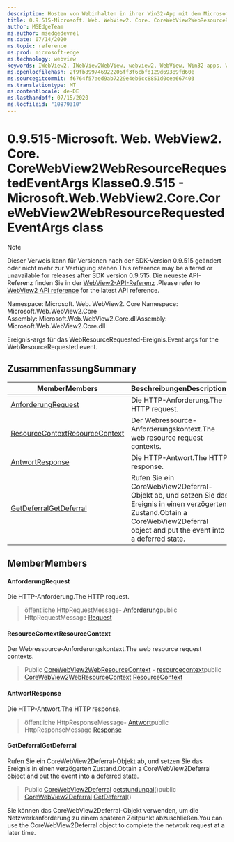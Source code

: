 ```yaml
---
description: Hosten von Webinhalten in ihrer Win32-App mit dem Microsoft Edge WebView2-Steuerelement
title: 0.9.515-Microsoft. Web. WebView2. Core. CoreWebView2WebResourceRequestedEventArgs
author: MSEdgeTeam
ms.author: msedgedevrel
ms.date: 07/14/2020
ms.topic: reference
ms.prod: microsoft-edge
ms.technology: webview
keywords: IWebView2, IWebView2WebView, webview2, WebView, Win32-apps, Win32, Edge, ICoreWebView2, ICoreWebView2Controller, Browser-Steuerelement, Edge-HTML
ms.openlocfilehash: 2f9fb899746922206ff3f6cbfd129d69389fd60e
ms.sourcegitcommit: f6764f57aed9ab7229e4eb6cc8851d0cea667403
ms.translationtype: MT
ms.contentlocale: de-DE
ms.lasthandoff: 07/15/2020
ms.locfileid: "10879310"
---
```

# <span data-ttu-id="270b8-104">0.9.515-Microsoft. Web. WebView2. Core. CoreWebView2WebResourceRequestedEventArgs Klasse</span><span class="sxs-lookup"><span data-stu-id="270b8-104">0.9.515 - Microsoft.Web.WebView2.Core.CoreWebView2WebResourceRequestedEventArgs class</span></span> 

> [!NOTE]
> <span data-ttu-id="270b8-105">Dieser Verweis kann für Versionen nach der SDK-Version 0.9.515 geändert oder nicht mehr zur Verfügung stehen.</span><span class="sxs-lookup"><span data-stu-id="270b8-105">This reference may be altered or unavailable for releases after SDK version 0.9.515.</span></span> <span data-ttu-id="270b8-106">Die neueste API-Referenz finden Sie in der [WebView2-API-Referenz](../../../webview2-api-reference.md) .</span><span class="sxs-lookup"><span data-stu-id="270b8-106">Please refer to [WebView2 API reference](../../../webview2-api-reference.md) for the latest API reference.</span></span>

<span data-ttu-id="270b8-107">Namespace: Microsoft. Web. WebView2. Core </span><span class="sxs-lookup"><span data-stu-id="270b8-107">Namespace: Microsoft.Web.WebView2.Core</span></span>\
<span data-ttu-id="270b8-108">Assembly: Microsoft.Web.WebView2.Core.dll</span><span class="sxs-lookup"><span data-stu-id="270b8-108">Assembly: Microsoft.Web.WebView2.Core.dll</span></span>

<span data-ttu-id="270b8-109">Ereignis-args für das WebResourceRequested-Ereignis.</span><span class="sxs-lookup"><span data-stu-id="270b8-109">Event args for the WebResourceRequested event.</span></span>

## <span data-ttu-id="270b8-110">Zusammenfassung</span><span class="sxs-lookup"><span data-stu-id="270b8-110">Summary</span></span>

 <span data-ttu-id="270b8-111">Member</span><span class="sxs-lookup"><span data-stu-id="270b8-111">Members</span></span>                        | <span data-ttu-id="270b8-112">Beschreibungen</span><span class="sxs-lookup"><span data-stu-id="270b8-112">Descriptions</span></span>
--------------------------------|---------------------------------------------
[<span data-ttu-id="270b8-113">Anforderung</span><span class="sxs-lookup"><span data-stu-id="270b8-113">Request</span></span>](#request) | <span data-ttu-id="270b8-114">Die HTTP-Anforderung.</span><span class="sxs-lookup"><span data-stu-id="270b8-114">The HTTP request.</span></span>
[<span data-ttu-id="270b8-115">ResourceContext</span><span class="sxs-lookup"><span data-stu-id="270b8-115">ResourceContext</span></span>](#resourcecontext) | <span data-ttu-id="270b8-116">Der Webressource-Anforderungskontext.</span><span class="sxs-lookup"><span data-stu-id="270b8-116">The web resource request contexts.</span></span>
[<span data-ttu-id="270b8-117">Antwort</span><span class="sxs-lookup"><span data-stu-id="270b8-117">Response</span></span>](#response) | <span data-ttu-id="270b8-118">Die HTTP-Antwort.</span><span class="sxs-lookup"><span data-stu-id="270b8-118">The HTTP response.</span></span>
[<span data-ttu-id="270b8-119">GetDeferral</span><span class="sxs-lookup"><span data-stu-id="270b8-119">GetDeferral</span></span>](#getdeferral) | <span data-ttu-id="270b8-120">Rufen Sie ein CoreWebView2Deferral-Objekt ab, und setzen Sie das Ereignis in einen verzögerten Zustand.</span><span class="sxs-lookup"><span data-stu-id="270b8-120">Obtain a CoreWebView2Deferral object and put the event into a deferred state.</span></span>

## <span data-ttu-id="270b8-121">Member</span><span class="sxs-lookup"><span data-stu-id="270b8-121">Members</span></span>

#### <span data-ttu-id="270b8-122">Anforderung</span><span class="sxs-lookup"><span data-stu-id="270b8-122">Request</span></span> 

<span data-ttu-id="270b8-123">Die HTTP-Anforderung.</span><span class="sxs-lookup"><span data-stu-id="270b8-123">The HTTP request.</span></span>

> <span data-ttu-id="270b8-124">öffentliche HttpRequestMessage- [Anforderung](#request)</span><span class="sxs-lookup"><span data-stu-id="270b8-124">public HttpRequestMessage [Request](#request)</span></span>

#### <span data-ttu-id="270b8-125">ResourceContext</span><span class="sxs-lookup"><span data-stu-id="270b8-125">ResourceContext</span></span> 

<span data-ttu-id="270b8-126">Der Webressource-Anforderungskontext.</span><span class="sxs-lookup"><span data-stu-id="270b8-126">The web resource request contexts.</span></span>

> <span data-ttu-id="270b8-127">Public [CoreWebView2WebResourceContext](./namespace-microsoft-web-webview2-core.md) - [resourcecontext](#resourcecontext)</span><span class="sxs-lookup"><span data-stu-id="270b8-127">public [CoreWebView2WebResourceContext](./namespace-microsoft-web-webview2-core.md) [ResourceContext](#resourcecontext)</span></span>

#### <span data-ttu-id="270b8-128">Antwort</span><span class="sxs-lookup"><span data-stu-id="270b8-128">Response</span></span> 

<span data-ttu-id="270b8-129">Die HTTP-Antwort.</span><span class="sxs-lookup"><span data-stu-id="270b8-129">The HTTP response.</span></span>

> <span data-ttu-id="270b8-130">öffentliche HttpResponseMessage- [Antwort](#response)</span><span class="sxs-lookup"><span data-stu-id="270b8-130">public HttpResponseMessage [Response](#response)</span></span>

#### <span data-ttu-id="270b8-131">GetDeferral</span><span class="sxs-lookup"><span data-stu-id="270b8-131">GetDeferral</span></span> 

<span data-ttu-id="270b8-132">Rufen Sie ein CoreWebView2Deferral-Objekt ab, und setzen Sie das Ereignis in einen verzögerten Zustand.</span><span class="sxs-lookup"><span data-stu-id="270b8-132">Obtain a CoreWebView2Deferral object and put the event into a deferred state.</span></span>

> <span data-ttu-id="270b8-133">Public [CoreWebView2Deferral](microsoft-web-webview2-core-corewebview2deferral.md) [getstundungal](#getdeferral)()</span><span class="sxs-lookup"><span data-stu-id="270b8-133">public [CoreWebView2Deferral](microsoft-web-webview2-core-corewebview2deferral.md) [GetDeferral](#getdeferral)()</span></span>

<span data-ttu-id="270b8-134">Sie können das CoreWebView2Deferral-Objekt verwenden, um die Netzwerkanforderung zu einem späteren Zeitpunkt abzuschließen.</span><span class="sxs-lookup"><span data-stu-id="270b8-134">You can use the CoreWebView2Deferral object to complete the network request at a later time.</span></span>

